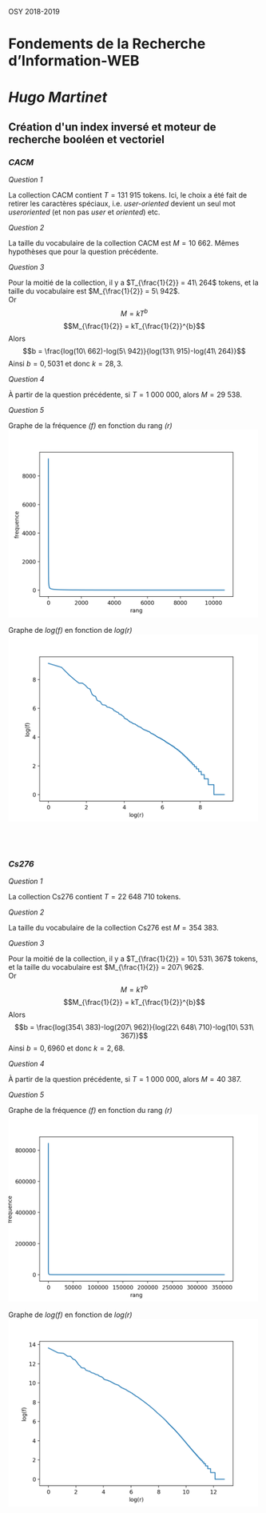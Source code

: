 OSY 2018-2019

# **Fondements de la Recherche d’Information-WEB**

# _Hugo Martinet_


## Création d'un index inversé et moteur de recherche booléen et vectoriel


### _CACM_

_Question 1_

La collection CACM contient $T = 131\ 915$ tokens. Ici, le choix a été fait de retirer les caractères spéciaux, i.e. _user-oriented_ devient un seul mot _useroriented_ (et non pas _user_ et _oriented_) etc.

_Question 2_

La taille du vocabulaire de la collection CACM est $M = 10\ 662$. Mêmes hypothèses que pour la question précédente.

_Question 3_

Pour la moitié de la collection, il y a $T_{\frac{1}{2}} = 41\ 264$ tokens, et la taille du vocabulaire est $M_{\frac{1}{2}} = 5\ 942$.  
Or $$M = kT^{b}$$  $$M_{\frac{1}{2}} = kT_{\frac{1}{2}}^{b}$$ Alors $$b = \frac{log(10\ 662)-log(5\ 942)}{log(131\ 915)-log(41\ 264)}$$
Ainsi $b = 0,5031$ et donc $k = 28,3$.

_Question 4_

À partir de la question précédente, si $T = 1\ 000\ 000$, alors $M = 29\ 538$.

_Question 5_

Graphe de la fréquence _(f)_ en fonction du rang _(r)_
<img src="./cacm_graph_rank_freq.png" width="500"/>

Graphe de _log(f)_ en fonction de _log(r)_
<img src="./cacm_graph_logrank_logfreq.png" width="500"/>


<br>
<br>

### _Cs276_

_Question 1_

La collection Cs276 contient $T = 22\ 648\ 710$ tokens.

_Question 2_

La taille du vocabulaire de la collection Cs276 est $M = 354\ 383$.

_Question 3_

Pour la moitié de la collection, il y a $T_{\frac{1}{2}} = 10\ 531\ 367$ tokens, et la taille du vocabulaire est $M_{\frac{1}{2}} = 207\ 962$.  
Or $$M = kT^{b}$$  $$M_{\frac{1}{2}} = kT_{\frac{1}{2}}^{b}$$ Alors $$b = \frac{log(354\ 383)-log(207\ 962)}{log(22\ 648\ 710)-log(10\ 531\ 367)}$$
Ainsi $b = 0,6960$ et donc $k = 2,68$.

_Question 4_

À partir de la question précédente, si $T = 1\ 000\ 000$, alors $M = 40\ 387$.

_Question 5_

Graphe de la fréquence _(f)_ en fonction du rang _(r)_
<img src="./cs276_graph_rank_freq.png" width="500"/>

Graphe de _log(f)_ en fonction de _log(r)_
<img src="./cs276_graph_logrank_logfreq.png" width="500"/>
